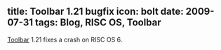 title: Toolbar 1.21 bugfix
icon: bolt
date: 2009-07-31
tags: Blog, RISC OS, Toolbar
----

[Toolbar](/risc.os/toolbar.html) 1.21 fixes a crash on RISC OS 6.
